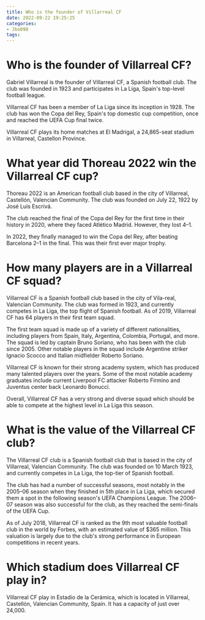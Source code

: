 ```yaml
---
title: Who is the founder of Villarreal CF 
date: 2022-09-22 19:25:25
categories:
- Jbo098
tags:
---
```



#  Who is the founder of Villarreal CF? 

Gabriel Villarreal is the founder of Villarreal CF, a Spanish football club. The club was founded in 1923 and participates in La Liga, Spain's top-level football league.

Villarreal CF has been a member of La Liga since its inception in 1928. The club has won the Copa del Rey, Spain's top domestic cup competition, once and reached the UEFA Cup final twice.

Villarreal CF plays its home matches at El Madrigal, a 24,865-seat stadium in Villarreal, Castellon Province.

#  What year did Thoreau 2022 win the Villarreal CF cup? 

Thoreau 2022 is an American football club based in the city of Villarreal, Castellón, Valencian Community. The club was founded on July 22, 1922 by José Luis Escrivá.

The club reached the final of the Copa del Rey for the first time in their history in 2020, where they faced Atlético Madrid. However, they lost 4–1.

In 2022, they finally managed to win the Copa del Rey, after beating Barcelona 2–1 in the final. This was their first ever major trophy.

#  How many players are in a Villarreal CF squad? 

Villarreal CF is a Spanish football club based in the city of Vila-real, Valencian Community. The club was formed in 1923, and currently competes in La Liga, the top flight of Spanish football. As of 2019, Villarreal CF has 64 players in their first team squad. 

The first team squad is made up of a variety of different nationalities, including players from Spain, Italy, Argentina, Colombia, Portugal, and more. The squad is led by captain Bruno Soriano, who has been with the club since 2005. Other notable players in the squad include Argentine striker Ignacio Scocco and Italian midfielder Roberto Soriano. 

Villarreal CF is known for their strong academy system, which has produced many talented players over the years. Some of the most notable academy graduates include current Liverpool FC attacker Roberto Firmino and Juventus center back Leonardo Bonucci. 

Overall, Villarreal CF has a very strong and diverse squad which should be able to compete at the highest level in La Liga this season.

#  What is the value of the Villarreal CF club? 

The Villarreal CF club is a Spanish football club that is based in the city of Villarreal, Valencian Community. The club was founded on 10 March 1923, and currently competes in La Liga, the top-tier of Spanish football. 

The club has had a number of successful seasons, most notably in the 2005–06 season when they finished in 5th place in La Liga, which secured them a spot in the following season's UEFA Champions League. The 2006–07 season was also successful for the club, as they reached the semi-finals of the UEFA Cup. 

As of July 2018, Villarreal CF is ranked as the 9th most valuable football club in the world by Forbes, with an estimated value of $365 million. This valuation is largely due to the club's strong performance in European competitions in recent years.

#  Which stadium does Villarreal CF play in?

Villarreal CF play in Estadio de la Cerámica, which is located in Villarreal, Castellón, Valencian Community, Spain. It has a capacity of just over 24,000.